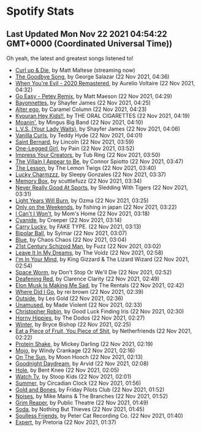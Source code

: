 
# Spotify Stats
## Last Updated Mon Nov 22 2021 04:54:22 GMT+0000 (Coordinated Universal Time))

Oh yeah, the latest and greatest songs listened to!

- [Curl up & Die](https://www.last.fm/music/Matt+Maltese/_/Curl+up+&+Die), by Matt Maltese (streaming now)
- [The Goodbye Song](https://www.last.fm/music/George+Salazar/_/The+Goodbye+Song), by George Salazar (22 Nov 2021, 04:36)
- [When You're Evil - 2020 Remastered](https://www.last.fm/music/Aurelio+Voltaire/_/When+You%27re+Evil+-+2020+Remastered), by Aurelio Voltaire (22 Nov 2021, 04:32)
- [Go Easy - Petey Remix](https://www.last.fm/music/Matt+Maeson/_/Go+Easy+-+Petey+Remix), by Matt Maeson (22 Nov 2021, 04:29)
- [Bayonnettes](https://www.last.fm/music/Shayfer+James/_/Bayonnettes), by Shayfer James (22 Nov 2021, 04:25)
- [Alter ego](https://www.last.fm/music/Caramel+Column/_/Alter+ego), by Caramel Column (22 Nov 2021, 04:23)
- [Kyouran Hey Kids!!](https://www.last.fm/music/THE+ORAL+CIGARETTES/_/Kyouran+Hey+Kids!!), by THE ORAL CIGARETTES (22 Nov 2021, 04:19)
- [Moanin'](https://www.last.fm/music/Mingus+Big+Band/_/Moanin%27), by Mingus Big Band (22 Nov 2021, 04:10)
- [L.V.S. (Your Lady Waits)](https://www.last.fm/music/Shayfer+James/_/L.V.S.+(Your+Lady+Waits)), by Shayfer James (22 Nov 2021, 04:06)
- [Vanilla Curls](https://www.last.fm/music/Teddy+Hyde/_/Vanilla+Curls), by Teddy Hyde (22 Nov 2021, 04:01)
- [Saint Bernard](https://www.last.fm/music/Lincoln/_/Saint+Bernard), by Lincoln (22 Nov 2021, 03:59)
- [One-Legged Girl](https://www.last.fm/music/Pain/_/One-Legged+Girl), by Pain (22 Nov 2021, 03:52)
- [Impress Your Creators](https://www.last.fm/music/Tub+Ring/_/Impress+Your+Creators), by Tub Ring (22 Nov 2021, 03:50)
- [The Villain I Appear to Be](https://www.last.fm/music/Connor+Spiotto/_/The+Villain+I+Appear+to+Be), by Connor Spiotto (22 Nov 2021, 03:47)
- [The Lesson](https://www.last.fm/music/The+Lemon+Twigs/_/The+Lesson), by The Lemon Twigs (22 Nov 2021, 03:40)
- [Lucky Charmzzz](https://www.last.fm/music/Sleepy+Gonzales/_/Lucky+Charmzzz), by Sleepy Gonzales (22 Nov 2021, 03:37)
- [Memory Box](https://www.last.fm/music/scuttlefuzz/_/Memory+Box), by scuttlefuzz (22 Nov 2021, 03:34)
- [Never Really Good At Sports](https://www.last.fm/music/Sledding+With+Tigers/_/Never+Really+Good+At+Sports), by Sledding With Tigers (22 Nov 2021, 03:31)
- [Light Years Will Burn](https://www.last.fm/music/Ozma/_/Light+Years+Will+Burn), by Ozma (22 Nov 2021, 03:25)
- [Only on the Weekends](https://www.last.fm/music/fishing+in+japan/_/Only+on+the+Weekends), by fishing in japan (22 Nov 2021, 03:22)
- [I Can't I Won't](https://www.last.fm/music/Mom%27s+Home/_/I+Can%27t+I+Won%27t), by Mom's Home (22 Nov 2021, 03:18)
- [Cyanide](https://www.last.fm/music/Creeper/_/Cyanide), by Creeper (22 Nov 2021, 03:14)
- [Carry Lucky](https://www.last.fm/music/FAKE+TYPE./_/Carry+Lucky), by FAKE TYPE. (22 Nov 2021, 03:13)
- [Bipolar Ball](https://www.last.fm/music/Sylmar/_/Bipolar+Ball), by Sylmar (22 Nov 2021, 03:07)
- [Blue](https://www.last.fm/music/Chaos+Chaos/_/Blue), by Chaos Chaos (22 Nov 2021, 03:04)
- [21st Century Schizoid Man](https://www.last.fm/music/Fuzz/_/21st+Century+Schizoid+Man), by Fuzz (22 Nov 2021, 03:02)
- [Leave It In My Dreams](https://www.last.fm/music/The+Voidz/_/Leave+It+In+My+Dreams), by The Voidz (22 Nov 2021, 02:58)
- [I'm In Your Mind](https://www.last.fm/music/King+Gizzard+&+The+Lizard+Wizard/_/I%27m+In+Your+Mind), by King Gizzard & The Lizard Wizard (22 Nov 2021, 02:54)
- [Space Worm](https://www.last.fm/music/Don%27t+Stop+Or+We%27ll+Die/_/Space+Worm), by Don't Stop Or We'll Die (22 Nov 2021, 02:52)
- [Deafening Red](https://www.last.fm/music/Clarence+Clarity/_/Deafening+Red), by Clarence Clarity (22 Nov 2021, 02:49)
- [Elon Musk Is Making Me Sad](https://www.last.fm/music/The+Rentals/_/Elon+Musk+Is+Making+Me+Sad), by The Rentals (22 Nov 2021, 02:42)
- [Where Did I Go](https://www.last.fm/music/rei+brown/_/Where+Did+I+Go), by rei brown (22 Nov 2021, 02:39)
- [Outside](https://www.last.fm/music/Les+Gold/_/Outside), by Les Gold (22 Nov 2021, 02:36)
- [Unamused](https://www.last.fm/music/Made+Violent/_/Unamused), by Made Violent (22 Nov 2021, 02:33)
- [Christopher Robin](https://www.last.fm/music/Good+Luck+Finding+Iris/_/Christopher+Robin), by Good Luck Finding Iris (22 Nov 2021, 02:30)
- [Horny Hippies](https://www.last.fm/music/The+Dodos/_/Horny+Hippies), by The Dodos (22 Nov 2021, 02:27)
- [Winter](https://www.last.fm/music/Bryce+Bishop/_/Winter), by Bryce Bishop (22 Nov 2021, 02:25)
- [Eat a Piece of Fruit, You Piece of Shit](https://www.last.fm/music/Netherfriends/_/Eat+a+Piece+of+Fruit,+You+Piece+of+Shit), by Netherfriends (22 Nov 2021, 02:22)
- [Protein Shake](https://www.last.fm/music/Mickey+Darling/_/Protein+Shake), by Mickey Darling (22 Nov 2021, 02:19)
- [Mojo](https://www.last.fm/music/Windy+Crankage/_/Mojo), by Windy Crankage (22 Nov 2021, 02:16)
- [On The Sun](https://www.last.fm/music/Moon+Hooch/_/On+The+Sun), by Moon Hooch (22 Nov 2021, 02:13)
- [Goodnight Daydream](https://www.last.fm/music/Arvid/_/Goodnight+Daydream), by Arvid (22 Nov 2021, 02:08)
- [Hole](https://www.last.fm/music/Bent+Knee/_/Hole), by Bent Knee (22 Nov 2021, 02:05)
- [Watch Tv](https://www.last.fm/music/Stoop+Kids/_/Watch+Tv), by Stoop Kids (22 Nov 2021, 02:01)
- [Summer](https://www.last.fm/music/Circadian+Clock/_/Summer), by Circadian Clock (22 Nov 2021, 01:56)
- [Gold and Bones](https://www.last.fm/music/Friday+Pilots+Club/_/Gold+and+Bones), by Friday Pilots Club (22 Nov 2021, 01:52)
- [Noises](https://www.last.fm/music/Mike+Mains+&+The+Branches/_/Noises), by Mike Mains & The Branches (22 Nov 2021, 01:52)
- [Grim Reaper](https://www.last.fm/music/Public+Theatre/_/Grim+Reaper), by Public Theatre (22 Nov 2021, 01:49)
- [Soda](https://www.last.fm/music/Nothing+But+Thieves/_/Soda), by Nothing But Thieves (22 Nov 2021, 01:45)
- [Soulless Friends](https://www.last.fm/music/Peter+Cat+Recording+Co./_/Soulless+Friends), by Peter Cat Recording Co. (22 Nov 2021, 01:40)
- [Expert](https://www.last.fm/music/Pretoria/_/Expert), by Pretoria (22 Nov 2021, 01:37)

